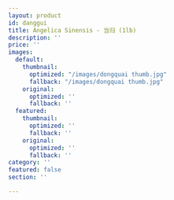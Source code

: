 ```yaml
---
layout: product
id: danggui
title: Angelica Sinensis - 当归 (1lb)
description: ''
price: ''
images:
  default:
    thumbnail:
      optimized: "/images/dongquai thumb.jpg"
      fallback: "/images/dongquai thumb.jpg"
    original:
      optimized: ''
      fallback: ''
  featured:
    thumbnail:
      optimized: ''
      fallback: ''
    original:
      optimized: ''
      fallback: ''
category: ''
featured: false
section: ''

---
```

